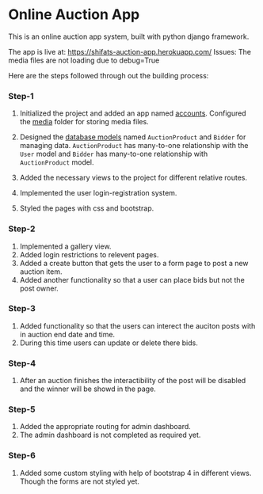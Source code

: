 # Online Auction App

This is an online auction app system, built with python django framework.

The app is live at: https://shifats-auction-app.herokuapp.com/
Issues: The media files are not loading due to debug=True

Here are the steps followed through out the building process:

### Step-1

1. Initialized the project and added an app named [accounts](./accounts). Configured the [media](./media) folder for storing media files.

2. Designed the [database models](./accounts/models.py) named `AuctionProduct` and `Bidder` for managing data. `AuctionProduct` has many-to-one relationship with the `User` model and `Bidder` has many-to-one relationship with `AuctionProduct` model.

3. Added the necessary views to the project for different relative routes.

4. Implemented the user login-registration system.

5. Styled the pages with css and bootstrap.

### Step-2

1. Implemented a gallery view.
2. Added login restrictions to relevent pages.
3. Added a create button that gets the user to a form page to post a new auction item.
4. Added another functionality so that a user can place bids but not the post owner.

### Step-3

1. Added functionality so that the users can interect the auciton posts with in auction end date and time.
2. During this time users can update or delete there bids.

### Step-4
1. After an auction finishes the interactibility of the post will be disabled and the winner will be showd in the page.

### Step-5
1. Added the appropriate routing for admin dashboard.
2. The admin dashboard is not completed as required yet.

### Step-6
1. Added some custom styling with help of bootstrap 4 in different views. Though the forms are not styled yet.

